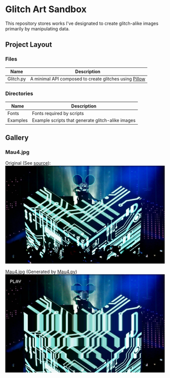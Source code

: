 # Glitch Art Sandbox

This repository stores works I've designated to create glitch-alike images primarily by
manipulating data.

## Project Layout

### Files

|Name     |Description                                                                                      |
|---------|-------------------------------------------------------------------------------------------------|
|Glitch.py|A minimal API composed to create glitches using [Pillow](https://pillow.readthedocs.io/en/5.1.x/)|

### Directories

|Name     |Description                                      |
|---------|-------------------------------------------------|
|Fonts    |Fonts required by scripts                        |
|Examples |Example scripts that generate glitch-alike images|

## Gallery

### Mau4.jpg

Original (See [source](https://forum4d.com/wp-content/uploads/data/2018/1/26/live-desktop-wallpaper-HD-PIC-MWP10035015-1024x628.jpg)):
![Mau5](Examples/Original/Mau5.jpg)

[Mau4.jpg](Examples/Results/Mau4.jpg) (Generated by [Mau4.py](Examples/Mau4.py))
![Mau4](Examples/Results/Mau4.jpg)
